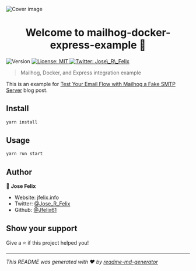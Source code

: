 ![Cover image](https://res.cloudinary.com/practicaldev/image/fetch/s--2bmvvDDT--/c_imagga_scale,f_auto,fl_progressive,h_420,q_auto,w_1000/https://res.cloudinary.com/dmq9pzw0o/image/upload/v1592513724/test-your-email-flow-with-mailhog-a-fake-smtp-server/Group_1_omihri.png)

<h1 align="center">Welcome to mailhog-docker-express-example 👋</h1>
<p>
  <img alt="Version" src="https://img.shields.io/badge/version-1.0.0-blue.svg?cacheSeconds=2592000" />
  <a href="#" target="_blank">
    <img alt="License: MIT" src="https://img.shields.io/badge/License-MIT-yellow.svg" />
  </a>
  <a href="https://twitter.com/Jose\_R\_Felix" target="_blank">
    <img alt="Twitter: Jose\_R\_Felix" src="https://img.shields.io/twitter/follow/Jose_R_Felix.svg?style=social" />
  </a>
</p>

> Mailhog, Docker, and Express integration example

This is an example for [Test Your Email Flow with Mailhog a Fake SMTP Server](https://dev.to/jfelx/test-your-email-flow-with-mailhog-a-fake-smtp-server-dmg) blog post.

## Install

```sh
yarn install
```

## Usage

```sh
yarn run start
```

## Author

👤 **Jose Felix**

- Website: jfelix.info
- Twitter: [@Jose_R_Felix](https://twitter.com/Jose_R_Felix)
- Github: [@Jfelix61](https://github.com/Jfelix61)

## Show your support

Give a ⭐️ if this project helped you!

---

_This README was generated with ❤️ by [readme-md-generator](https://github.com/kefranabg/readme-md-generator)_
